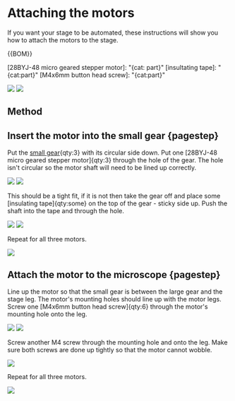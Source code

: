 # Attaching the motors
If you want your stage to be automated, these instructions will show you how to attach the motors to the stage.

{{BOM}}

[small gear]: models/small_gears.stl "{cat: 3DPrinted, note: All three gears are in the one file.}"
[28BYJ-48 micro geared stepper motor]: "{cat: part}"
[insultating tape]: "{cat:part}"
[M4x6mm button head screw]: "{cat:part}"

![](images\attaching_the_motors\non_printed_parts.jpg)
![](images\attaching_the_motors\printed_parts.jpg)

## Method

## Insert the motor into the small gear {pagestep}
Put the [small gear]{qty:3} with its circular side down. Put one [28BYJ-48 micro geared stepper motor]{qty:3} through the hole of the gear.  The hole isn't circular so the motor shaft will need to be lined up correctly.  

![](images\attaching_the_motors\motor_and_gear.jpg)
![](images\attaching_the_motors\gear_on_motor.jpg)

This should be a tight fit, if it is not then take the gear off and place some [insulating tape]{qty:some} on the top of the gear - sticky side up. Push the shaft into the tape and through the hole.

![](images\attaching_the_motors\motor_and_gear_and_tape.jpg)
![](images\attaching_the_motors\gear_on_motor_and_tape.jpg)

Repeat for all three motors.

![](images\attaching_the_motors\gear_on_motor_all.jpg)

## Attach the motor to the microscope {pagestep}

Line up the motor so that the small gear is between the large gear and the stage leg. The motor's mounting holes should line up with the motor legs. Screw one [M4x6mm button head screw]{qty:6} through the motor's mounting hole onto the leg.

![](images\attaching_the_motors\motor_in_position.jpg)
![](images\attaching_the_motors\motor_in_position_close_up.jpg)

Screw another M4 screw through the mounting hole and onto the leg.  Make sure both screws are done up tightly so that the motor cannot wobble.

![](images\attaching_the_motors\motor_both_screws.jpg)

Repeat for all three motors.

![](images\attaching_the_motors\motor_screwed_all_top.jpg)
